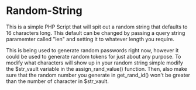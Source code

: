 # Random-String

This is a simple PHP Script that will spit out a random string that defaults to
16 characters long. This default can be changed by passing a query string
paramemter called "len" and setting it to whatever length you require.

This is being used to generate random passwords right now, however it could
be used to generate random tokens for just about any purpose. To modify what
characters will show up in your random string simple modify the $str_vault
variable in the assign_rand_value() function. Then, also make sure that the
random number you generate in get_rand_id() won't be greater than the number of
character in $str_vault.